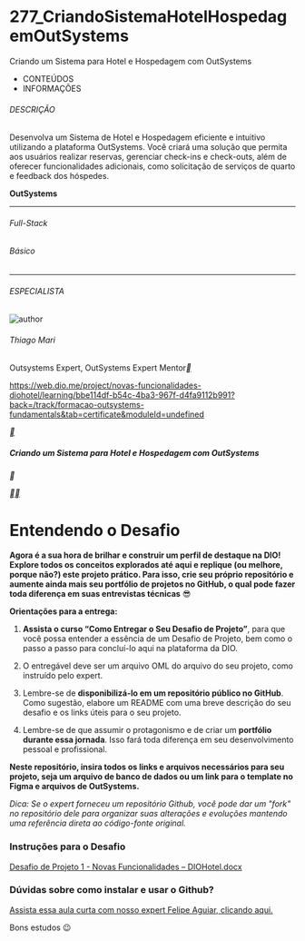 # 277_CriandoSistemaHotelHospedagemOutSystems
Criando um Sistema para Hotel e Hospedagem com OutSystems



- CONTEÚDOS
- INFORMAÇÕES

###### DESCRIÇÃO

Desenvolva um Sistema de Hotel e Hospedagem eficiente e intuitivo utilizando a plataforma OutSystems. Você criará uma solução que permita aos usuários realizar reservas, gerenciar check-ins e check-outs, além de oferecer funcionalidades adicionais, como solicitação de serviços de quarto e feedback dos hóspedes.

**OutSystems**

------

###### Full-Stack

###### Básico

------

###### ESPECIALISTA

![author](https://hermes.dio.me/users/author/photos/ce9edb13-2003-4fbb-8192-9b40c9124822.jpg)

###### Thiago Mari

Outsystems Expert, OutSystems Expert Mentor[**](https://www.linkedin.com/in/thiago-mari/)



https://web.dio.me/project/novas-funcionalidades-diohotel/learning/bbe114df-b54c-4ba3-967f-d4fa9112b991?back=/track/formacao-outsystems-fundamentals&tab=certificate&moduleId=undefined







[**](https://web.dio.me/track/formacao-outsystems-fundamentals)

##### Criando um Sistema para Hotel e Hospedagem com OutSystems

**

[**](https://web.dio.me/lab/novas-funcionalidades-diohotel/learning/bbe114df-b54c-4ba3-967f-d4fa9112b991)[**](https://web.dio.me/lab/novas-funcionalidades-diohotel/learning/undefined)

# Entendendo o Desafio

 

**Agora é a sua hora de brilhar e construir um perfil de destaque na DIO! Explore todos os conceitos explorados até aqui e replique (ou melhore, porque não?) este projeto prático. Para isso, crie seu próprio repositório e aumente ainda mais seu portfólio de projetos no GitHub, o qual pode fazer toda diferença em suas entrevistas técnicas** 😎

**Orientações para a entrega:** 

1. **Assista o curso “Como Entregar o Seu Desafio de Projeto”**, para que você possa entender a essência de um Desafio de Projeto, bem como o passo a passo para concluí-lo aqui na plataforma da DIO. 

1. O entregável deve ser um arquivo OML do arquivo do seu projeto, como instruído pelo expert. 

1. Lembre-se de **disponibilizá-lo em um repositório público no GitHub**. Como sugestão, elabore um README com uma breve descrição do seu desafio e os links úteis para o seu projeto. 

1. Lembre-se de que assumir o protagonismo e de criar um **portfólio durante essa jornada**. Isso fará toda diferença em seu desenvolvimento pessoal e profissional. 

**Neste repositório, insira todos os links e arquivos necessários para seu projeto, seja um arquivo de banco de dados ou um link para o template no Figma e arquivos de OutSystems.**

 

*Dica: Se o expert forneceu um repositório Github, você pode dar um "fork" no repositório dele para organizar suas alterações e evoluções mantendo uma referência direta ao código-fonte original.*

 

### **Instruções para o Desafio**

 [Desafio de Projeto 1 - Novas Funcionalidades – DIOHotel.docx](https://academiapme-my.sharepoint.com/:w:/g/personal/kawan_dio_me/Eb2wJRrkilxJuXOIC2PWRW0BmYLss83Ra90WuJ_rv3tUZg?e=ZRx0vN)

 

 

### **Dúvidas sobre como instalar e usar o Github?**

[Assista essa aula curta com nosso expert Felipe Aguiar, clicando aqui.](https://web.dio.me/lives/primeiros-passos-com-git-e-github)

 

Bons estudos 😉





